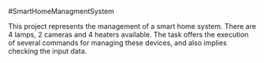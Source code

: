 #SmartHomeManagmentSystem

This project represents the management of a smart home system. There are 4 lamps, 2 cameras and 4 heaters available. 
The task offers the execution of several commands for managing these devices, and also implies checking the input data.
